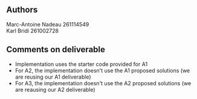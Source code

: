 ## Authors
Marc-Antoine Nadeau 261114549<br/>
Karl Bridi 261002728<br/>
## Comments on deliverable
- Implementation uses the starter code provided for A1
- For A2, the implementation doesn't use the A1 proposed solutions (we are reusing our A1 deliverable)
- For A3, the implementation doesn't use the A2 proposed solutions (we are reausing our A2 deliverable)